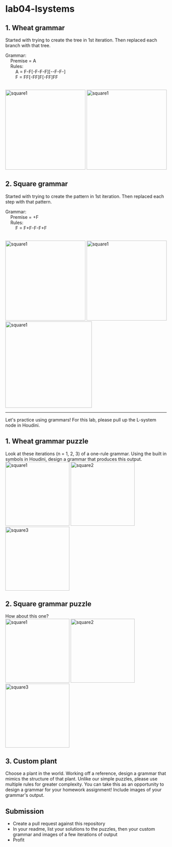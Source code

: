 # lab04-lsystems

## 1. Wheat grammar

Started with trying to create the tree in 1st iteration. Then replaced each branch with that tree.

Grammar:
\
&nbsp;&nbsp;&nbsp;&nbsp;Premise = A
\
&nbsp;&nbsp;&nbsp;&nbsp;Rules:
\
&nbsp;&nbsp;&nbsp;&nbsp;&nbsp;&nbsp;&nbsp;&nbsp;A = F-F[-F-F-F][--F-F-]
\
&nbsp;&nbsp;&nbsp;&nbsp;&nbsp;&nbsp;&nbsp;&nbsp;F = FF[-FF]F[-FF]FF

\
<img width="250" alt="square1" src="https://user-images.githubusercontent.com/90112787/194322209-324282dd-c691-46a4-8f67-ab525d4a8c9e.jpg">
<img width="250" alt="square1" src="https://user-images.githubusercontent.com/90112787/194322287-55045511-71b7-4b28-aded-11e851d072f4.jpg">


## 2. Square grammar

Started with trying to create the pattern in 1st iteration. Then replaced each step with that pattern.

Grammar:
\
&nbsp;&nbsp;&nbsp;&nbsp;Premise = +F
\
&nbsp;&nbsp;&nbsp;&nbsp;Rules:
\
&nbsp;&nbsp;&nbsp;&nbsp;&nbsp;&nbsp;&nbsp;&nbsp;F = F+F-F-F+F

\
<img width="250" alt="square1" src="https://user-images.githubusercontent.com/90112787/194323290-1e4b9411-42e9-496b-8234-f4d670648751.jpg">
<img width="250" alt="square1" src="https://user-images.githubusercontent.com/90112787/194323300-2dc478b7-e366-4901-b70b-be2999f97ebe.jpg">
<img width="270" alt="square1" src="https://user-images.githubusercontent.com/90112787/194392563-3f5484cc-1747-488b-a0d6-b55319a8c432.jpg">


---
Let's practice using grammars! For this lab, please pull up the L-system node in Houdini.

## 1. Wheat grammar puzzle
Look at these iterations (n = 1, 2, 3) of a one-rule grammar. Using the built in symbols in Houdini, design a grammar that produces this output.\
<img width="200" alt="square1" src="https://user-images.githubusercontent.com/1758825/193949661-a3a0e1f7-7d68-4b9e-8384-d9991e1e9fd2.png">
<img width="200" alt="square2" src="https://user-images.githubusercontent.com/1758825/193949853-cf2306b3-3537-4c24-91b5-0a3083bc87c0.png">
<img width="200" alt="square3" src="https://user-images.githubusercontent.com/1758825/193949859-5e432b4b-f18d-48b5-a9e9-8d7dba255955.png">

## 2. Square grammar puzzle
How about this one?\
<img width="200" alt="square1" src="https://user-images.githubusercontent.com/1758825/193949895-87cdfb43-da7c-4867-ab1b-107e1ba9d2a7.png">
<img width="200" alt="square2" src="https://user-images.githubusercontent.com/1758825/193949904-a9cdfe0f-319e-4ca8-9935-dd338217a7cf.png">
<img width="200" alt="square3" src="https://user-images.githubusercontent.com/1758825/193949910-928e5993-ce26-4681-80f8-ffeb54be4dcf.png">

## 3. Custom plant
Choose a plant in the world. Working off a reference, design a grammar that mimics the structure of that plant. Unlike our simple puzzles, please use multiple rules for greater complexity. You can take this as an opportunity to design a grammar for your homework assignment! Include images of your grammar's output.

## Submission
- Create a pull request against this repository
- In your readme, list your solutions to the puzzles, then your custom grammar and images of a few iterations of output
- Profit
